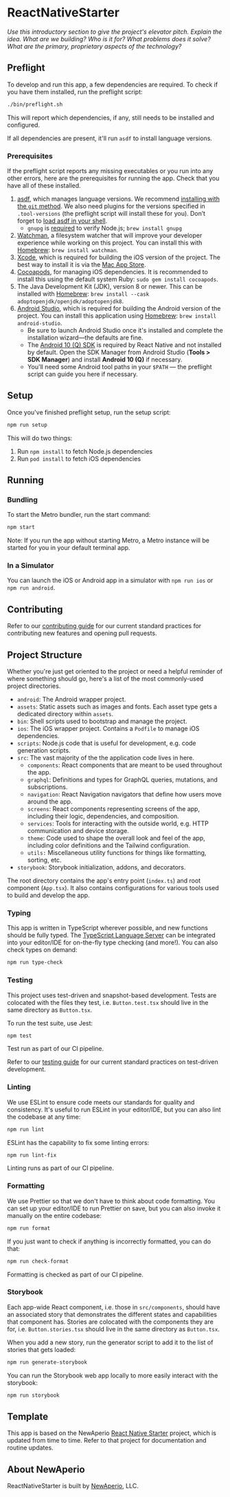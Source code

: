 # ReactNativeStarter

_Use this introductory section to give the project's elevator pitch. Explain the idea. What are we building? Who is it for? What problems does it solve? What are the primary, proprietary aspects of the technology?_

## Preflight

To develop and run this app, a few dependencies are required. To check if you have them installed, run the preflight script:

```sh
./bin/preflight.sh
```

This will report which dependencies, if any, still needs to be installed and configured.

If all dependencies are present, it'll run `asdf` to install language versions.

### Prerequisites

If the preflight script reports any missing executables or you run into any other errors, here are the prerequisites for running the app. Check that you have all of these installed.

1. [asdf], which manages language versions. We recommend [installing with the `git` method][asdf-install]. We also need plugins for the versions specified in `.tool-versions` (the preflight script will install these for you). Don’t forget to [load asdf in your shell][asdf-shell].
    - `gnupg` is [required][node-req] to verify Node.js; `brew install gnupg`
2. [Watchman], a filesystem watcher that will improve your developer experience while working on this project. You can install this with [Homebrew][brew-watchman]: `brew install watchman`.
3. [Xcode], which is required for building the iOS version of the project. The best way to install it is via the [Mac App Store][mas-xcode].
4. [Cocoapods], for managing iOS dependencies. It is recommended to install this using the default system Ruby: `sudo gem install cocoapods`.
5. The Java Development Kit (JDK), version 8 or newer. This can be installed with [Homebrew][brew-jdk]: `brew install --cask adoptopenjdk/openjdk/adoptopenjdk8`.
6. [Android Studio], which is required for building the Android version of the project. You can install this application using [Homebrew][brew-android-studio]: `brew install android-studio`.
    - Be sure to launch Android Studio once it's installed and complete the installation wizard—the defaults are fine.
    - The [Android 10 (Q) SDK][android-10] is required by React Native and not installed by default. Open the SDK Manager from Android Studio (**Tools > SDK Manager**) and install **Android 10 (Q)** if necessary.
    - You'll need some Android tool paths in your `$PATH` — the preflight script can guide you here if necessary.

## Setup

Once you've finished preflight setup, run the setup script:

```sh
npm run setup
```

This will do two things:

1. Run `npm install` to fetch Node.js dependencies
2. Run `pod install` to fetch iOS dependencies

## Running

### Bundling

To start the Metro bundler, run the start command:

```sh
npm start
```

Note: If you run the app without starting Metro, a Metro instance will be started for you in your default terminal app.

### In a Simulator

You can launch the iOS or Android app in a simulator with `npm run ios` or `npm run android`.

## Contributing

Refer to our [contributing guide] for our current standard practices for contributing new features and opening pull requests.

## Project Structure

Whether you're just get oriented to the project or need a helpful reminder of where something should go, here's a list of the most commonly-used project directories.

- `android`: The Android wrapper project.
- `assets`: Static assets such as images and fonts. Each asset type gets a dedicated directory within `assets`.
- `bin`: Shell scripts used to bootstrap and manage the project.
- `ios`: The iOS wrapper project. Contains a `Podfile` to manage iOS dependencies.
- `scripts`: Node.js code that is useful for development, e.g. code generation scripts.
- `src`: The vast majority of the the application code lives in here.
  - `components`: React components that are meant to be used throughout the app.
  - `graphql`: Definitions and types for GraphQL queries, mutations, and subscriptions.
  - `navigation`: React Navigation navigators that define how users move around the app.
  - `screens`: React components representing screens of the app, including their logic, dependencies, and composition.
  - `services`: Tools for interacting with the outside world, e.g. HTTP communication and device storage.
  - `theme`: Code used to shape the overall look and feel of the app, including color definitions and the Tailwind configuration.
  - `utils:` Miscellaneous utility functions for things like formatting, sorting, etc.
- `storybook`: Storybook initialization, addons, and decorators.

The root directory contains the app's entry point (`index.ts`) and root component (`App.tsx`). It also contains configurations for various tools used to build and develop the app.

### Typing

This app is written in TypeScript wherever possible, and new functions should be fully typed. The [TypeScript Language Server] can be integrated into your editor/IDE for on-the-fly type checking (and more!). You can also check types on demand:

```sh
npm run type-check
```

### Testing

This project uses test-driven and snapshot-based development. Tests are colocated with the files they test, i.e. `Button.test.tsx` should live in the same directory as `Button.tsx`.

To run the test suite, use Jest:

```sh
npm test
```

Test run as part of our CI pipeline.

Refer to our [testing guide] for our current standard practices on test-driven development.

### Linting

We use ESLint to ensure code meets our standards for quality and consistency. It's useful to run ESLint in your editor/IDE, but you can also lint the codebase at any time:

```sh
npm run lint
```

ESLint has the capability to fix some linting errors:

```sh
npm run lint-fix
```

Linting runs as part of our CI pipeline.

### Formatting

We use Prettier so that we don't have to think about code formatting. You can set up your editor/IDE to run Prettier on save, but you can also invoke it manually on the entire codebase:

```sh
npm run format
```

If you just want to check if anything is incorrectly formatted, you can do that:

```sh
npm run check-format
```

Formatting is checked as part of our CI pipeline.

### Storybook

Each app-wide React component, i.e. those in `src/components`, should have an associated story that demonstrates the different states and capabilities that component has. Stories are colocated with the components they are for, i.e. `Button.stories.tsx` should live in the same directory as `Button.tsx`.

When you add a new story, run the generator script to add it to the list of stories that gets loaded:

```sh
npm run generate-storybook
```

You can run the Storybook web app locally to more easily interact with the storybook:

```sh
npm run storybook
```

## Template

This app is based on the NewAperio [React Native Starter] project, which is updated from time to time. Refer to that project for documentation and routine updates.

## About NewAperio

ReactNativeStarter is built by [NewAperio], LLC.

[asdf]: https://asdf-vm.com/
[asdf-install]: https://asdf-vm.com/#/core-manage-asdf?id=install
[asdf-shell]: https://asdf-vm.com/#/core-manage-asdf?id=add-to-your-shell
[node-req]: https://github.com/asdf-vm/asdf-nodejs#install
[watchman]: https://facebook.github.io/watchman/
[brew-watchman]: https://formulae.brew.sh/formula/watchman
[xcode]: https://developer.apple.com/xcode/
[mas-xcode]: https://apps.apple.com/us/app/xcode/id497799835?mt=12
[cocoapods]: https://cocoapods.org/
[brew-jdk]: https://formulae.brew.sh/cask/temurin
[android studio]: https://developer.android.com/studio/
[brew-android-studio]: https://formulae.brew.sh/cask/android-studio
[android-10]: https://developer.android.com/about/versions/10/setup-sdk
[contributing guide]: https://github.com/newaperio/guides/blob/master/contributing/README.md
[typescript language server]: https://github.com/typescript-language-server/typescript-language-server
[testing guide]: https://github.com/newaperio/guides/blob/master/testing/README.md
[react native starter]: https://github.com/newaperio/react-native-starter
[newaperio]: https://newaperio.com
